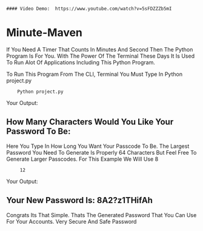 
    #### Video Demo:  https://www.youtube.com/watch?v=5sFDZZZb5mI
   
# Minute-Maven
If You Need A Timer That Counts In Minutes And Second Then The Python Program Is For You.
With The Power Of The Terminal These Days It Is Used To Run Alot Of Applications Including This Python Program. 


To Run This Program From The CLI, Terminal You Must Type In Python project.py


        Python project.py


Your Output:
 ## How Many Characters Would You Like Your Password To Be: ##
Here You Type In How Long You Want Your Passcode To Be. The Largest Password You Need To Generate Is Properly 64 Characters But Feel Free To Generate Larger Passcodes. For This Example We Will Use 8

 
         12


Your Output:
 ## Your New Password Is: 8A2?z1THifAh ##
Congrats Its That Simple. Thats The Generated Password That You Can Use For Your Accounts. Very Secure And Safe Password








